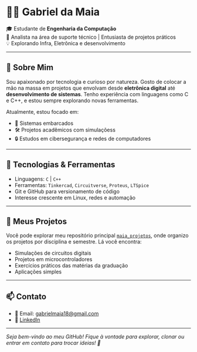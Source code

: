 # 👨‍💻 Gabriel da Maia

🎓 Estudante de **Engenharia da Computação**  
🔧 Analista na área de suporte técnico | Entusiasta de projetos práticos  
💡 Explorando Infra, Eletrônica e desenvolvimento  

---

## 🚀 Sobre Mim

Sou apaixonado por tecnologia e curioso por natureza. Gosto de colocar a mão na massa em projetos que envolvam desde **eletrônica digital** até **desenvolvimento de sistemas**. Tenho experiência com linguagens como C e C++,  e estou sempre explorando novas ferramentas.

Atualmente, estou focado em:

- 🔌 Sistemas embarcados
- 🛠️ Projetos acadêmicos com simulaçõess
- 🔒 Estudos em cibersegurança e redes de computadores

---

## 🧰 Tecnologias & Ferramentas

- Linguagens: `C` | `C++` 
- Ferramentas: `Tinkercad`, `Circuitverse`, `Proteus`, `LTSpice`
- Git e GitHub para versionamento de código
- Interesse crescente em Linux, redes e automação

---

## 📂 Meus Projetos

Você pode explorar meu repositório principal [`maia_projetos`](https://github.com/GabrielGoulartM/maia_projetos), onde organizo os projetos por disciplina e semestre. Lá você encontra:

- Simulações de circuitos digitais
- Projetos em microcontroladores
- Exercícios práticos das matérias da graduação
- Aplicações simples 

---

## 📫 Contato

- 📧 Email: gabrielmaia18@gmail.com
- 💼 [LinkedIn](https://www.linkedin.com/in/gabrielgoulartm/)

---

*Seja bem-vindo ao meu GitHub! Fique à vontade para explorar, clonar ou entrar em contato para trocar ideias! 🚀*
